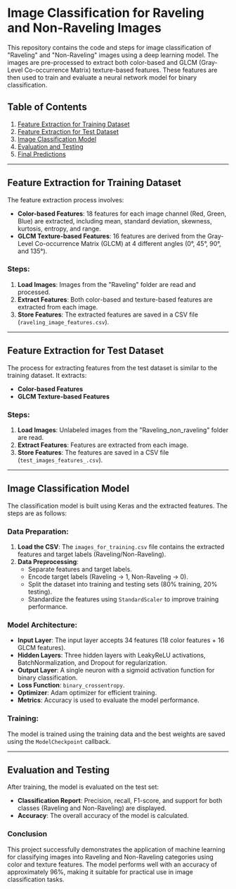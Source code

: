 # Image Classification for Raveling and Non-Raveling Images

This repository contains the code and steps for image classification of "Raveling" and "Non-Raveling" images using a deep learning model. The images are pre-processed to extract both color-based and GLCM (Gray-Level Co-occurrence Matrix) texture-based features. These features are then used to train and evaluate a neural network model for binary classification.

## Table of Contents

1. [Feature Extraction for Training Dataset](#feature-extraction-for-training-dataset)
2. [Feature Extraction for Test Dataset](#feature-extraction-for-test-dataset)
3. [Image Classification Model](#image-classification-model)
4. [Evaluation and Testing](#evaluation-and-testing)
5. [Final Predictions](#final-predictions)

---

## Feature Extraction for Training Dataset

The feature extraction process involves:

- **Color-based Features**: 18 features for each image channel (Red, Green, Blue) are extracted, including mean, standard deviation, skewness, kurtosis, entropy, and range.
- **GLCM Texture-based Features**: 16 features are derived from the Gray-Level Co-occurrence Matrix (GLCM) at 4 different angles (0°, 45°, 90°, and 135°).

### Steps:
1. **Load Images**: Images from the "Raveling" folder are read and processed.
2. **Extract Features**: Both color-based and texture-based features are extracted from each image.
3. **Store Features**: The extracted features are saved in a CSV file (`raveling_image_features.csv`).

---

## Feature Extraction for Test Dataset

The process for extracting features from the test dataset is similar to the training dataset. It extracts:

- **Color-based Features**
- **GLCM Texture-based Features**

### Steps:
1. **Load Images**: Unlabeled images from the "Raveling_non_raveling" folder are read.
2. **Extract Features**: Features are extracted from each image.
3. **Store Features**: The features are saved in a CSV file (`test_images_features_.csv`).

---

## Image Classification Model

The classification model is built using Keras and the extracted features. The steps are as follows:

### Data Preparation:
1. **Load the CSV**: The `images_for_training.csv` file contains the extracted features and target labels (Raveling/Non-Raveling).
2. **Data Preprocessing**:
    - Separate features and target labels.
    - Encode target labels (Raveling -> 1, Non-Raveling -> 0).
    - Split the dataset into training and testing sets (80% training, 20% testing).
    - Standardize the features using `StandardScaler` to improve training performance.

### Model Architecture:
- **Input Layer**: The input layer accepts 34 features (18 color features + 16 GLCM features).
- **Hidden Layers**: Three hidden layers with LeakyReLU activations, BatchNormalization, and Dropout for regularization.
- **Output Layer**: A single neuron with a sigmoid activation function for binary classification.
- **Loss Function**: `binary_crossentropy`.
- **Optimizer**: Adam optimizer for efficient training.
- **Metrics**: Accuracy is used to evaluate the model performance.

### Training:
The model is trained using the training data and the best weights are saved using the `ModelCheckpoint` callback.

---

## Evaluation and Testing

After training, the model is evaluated on the test set:

- **Classification Report**: Precision, recall, F1-score, and support for both classes (Raveling and Non-Raveling) are displayed.
- **Accuracy**: The overall accuracy of the model is calculated.

### Conclusion

This project successfully demonstrates the application of machine learning for classifying images into Raveling and Non-Raveling categories using color and texture features. The model performs well with an accuracy of approximately 96%, making it suitable for practical use in image classification tasks.




